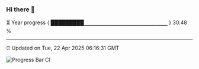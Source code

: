 ### Hi there 👋

⏳ Year progress { █████████▁▁▁▁▁▁▁▁▁▁▁▁▁▁▁▁▁▁▁▁▁ } 30.48 %

---

⏰ Updated on Tue, 22 Apr 2025 06:16:31 GMT

![Progress Bar CI](https://github.com/Shyam-Makwana/GitHub-Actions-Demo/workflows/Progress%20Bar%20CI/badge.svg)
